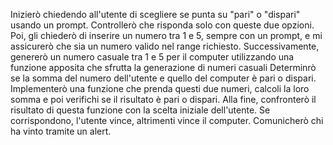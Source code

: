 Inizierò chiedendo all'utente di scegliere se punta su "pari" o "dispari" usando un prompt. Controllerò che risponda solo con queste due opzioni. Poi, gli chiederò di inserire un numero tra 1 e 5, sempre con un prompt, e mi assicurerò che sia un numero valido nel range richiesto.
Successivamente, genererò un numero casuale tra 1 e 5 per il computer utilizzando una funzione apposita che sfrutta la generazione di numeri casuali
Determinrò se la somma del numero dell'utente e quello del computer è pari o dispari. Implementerò una funzione che prenda questi due numeri, calcoli la loro somma e poi verifichi se il risultato è pari o dispari.
Alla fine, confronterò il risultato di questa funzione con la scelta iniziale dell'utente. Se corrispondono, l'utente vince, altrimenti vince il computer. Comunicherò chi ha vinto tramite un alert.
